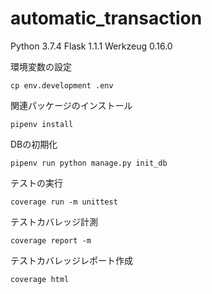 # automatic_transaction
Python 3.7.4
Flask 1.1.1
Werkzeug 0.16.0

環境変数の設定
```
cp env.development .env
```

関連パッケージのインストール
```
pipenv install
```

DBの初期化
```
pipenv run python manage.py init_db
```

テストの実行
```
coverage run -m unittest
```

テストカバレッジ計測
```
coverage report -m
```

テストカバレッジレポート作成
```
coverage html
```
